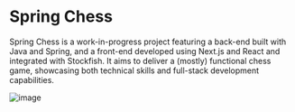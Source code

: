 # Spring Chess
Spring Chess is a work-in-progress project featuring a back-end built with Java and Spring, and a front-end developed using Next.js and React and integrated with Stockfish. It aims to deliver a (mostly) functional chess game, showcasing both technical skills and full-stack development capabilities.


![image](https://github.com/user-attachments/assets/badc73ed-ba56-4593-b262-c85791b604c5)
